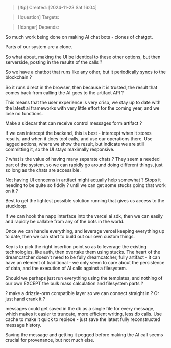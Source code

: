 
>[!tip] Created: [2024-11-23 Sat 16:04]

>[!question] Targets: 

>[!danger] Depends: 

So much work being done on making AI chat bots - clones of chatgpt.

Parts of our system are a clone.

So what about, making the UI be identical to these other options, but then serverside, posting in the results of the calls ?

So we have a chatbot that runs like any other, but it periodically syncs to the blockchain ?

So it runs direct in the browser, then because it is trusted, the result that comes back from calling the AI goes to the artifact API ?

This means that the user experience is very crisp, we stay up to date with the latest ai frameworks with very little effort for the coming year, and we lose no functions.

Make a sidecar that can receive control messages form artifact ?

If we can intercept the backend, this is best - intercept when it stores results, and when it does tool calls, and use our operations there.
Use lagged actions, where we show the result, but indicate we are still committing it, so the UI stays maximally responsive.

? what is the value of having many separate chats ?
They seem a needed part of the system, so we can rapidly go around doing different things, just so long as the chats are accessible.

Not having UI concerns in artifact might actually help somewhat ?  Stops it needing to be quite so fiddly ? until we can get some stucks going that work on it ?

Best to get the lightest possible solution running that gives us access to the stuckloop.

If we can hook the napp interface into the vercel ai sdk, then we can easily and rapidly be callable from any of the bots in the world.

Once we can handle everything, and leverage vercel keeping everything up to date, then we can start to build out our own custom things.

Key is to pick the right insertion point so as to leverage the existing technologies, like auth, then overtake them using stucks.  The heart of the dreamcatcher doesn't need to be fully dreamcatcher, fully artifact - it can have an element of traditional - we only seem to care about the persistence of data, and the execution of AI calls against a filesystem.

Should we perhaps just run everything using the templates, and nothing of our own EXCEPT the bulk mass calculation and filesystem parts ?

? make a drizzle-orm compatible layer so we can connect straight in ?  Or just hand crank it ?

messages could get saved in the db as a single file for every message, which makes it easier to truncate, more efficient writing, less db calls.  Use cache to make it quick to repiece - just save the latest fully reconstructed message history.

Saving the message and getting it pegged before making the AI call seems crucial for provenance, but not much else.